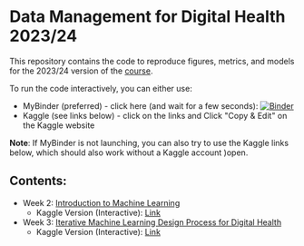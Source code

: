# Data Management for Digital Health 2023/24

This repository contains the code to reproduce figures, metrics, and models for the 2023/24 version of the [course](https://hpi.de/digital-health-cluster/teaching/winter-term-2023-24/data-management-for-digital-health.html).

To run the code interactively, you can either use:
*  MyBinder (preferred) - click here (and wait for a few seconds): [![Binder](https://mybinder.org/badge_logo.svg)](https://mybinder.org/v2/gh/hpi-dhc/dm4dh-2023/main)
*  Kaggle (see links below) - click on the links and Click "Copy & Edit" on the Kaggle website

**Note**: If MyBinder is not launching, you can also try to use the Kaggle links below, which should also work without a Kaggle account )open.

## Contents:


* Week 2: [Introduction to Machine Learning](1_ML_Intro.ipynb)
  * Kaggle Version (Interactive): [Link](https://www.kaggle.com/florianborchert/1-ml-intro-ipynb)
* Week 3: [Iterative Machine Learning Design Process for Digital Health](2_ML_Process.ipynb)
  * Kaggle Version (Interactive): [Link](https://www.kaggle.com/florianborchert/2-ml-process)

